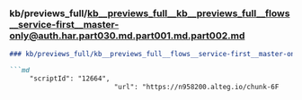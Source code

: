 ### kb/previews_full/kb__previews_full__kb__previews_full__flows__service-first__master-only@auth.har.part030.md.part001.md.part002.md

```md
### kb/previews_full/kb__previews_full__flows__service-first__master-only@auth.har.part030.md.part001.md (part 002)

```md
     "scriptId": "12664",
                          "url": "https://n958200.alteg.io/chunk-6F
```

```

```
